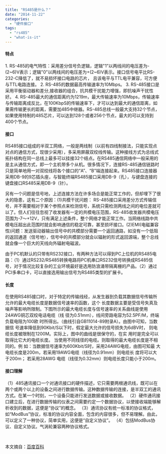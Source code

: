 ```yaml
---
title: "RS485是什么？"
date: "2014-11-22"
categories: 
  - "硬件接口"
tags: 
  - "rs485"
  - "what-is-it"
---
```


#### 特点

1\. RS-485的电气特性：采用差分信号负逻辑，逻辑"1”以两线间的电压差为-(2~6)V表示；逻辑"0"以两线间的电压差为+(2~6)V表示。接口信号电平比RS-232-C降低了，就不易损坏接口电路的芯片， 且该电平与TTL电平兼容，可方便与TTL电路连接。 2. RS-485的数据最高传输速率为10Mbps。 3. RS-485接口是采用平衡驱动器和差分,接收器的组合，抗共模干扰能力增强，即抗噪声干扰性好。 4. RS-485最大的通信距离约为1219m，最大传输速率为10Mbps，传输速率与传输距离成反比，在100KbpS的传输速率下，才可以达到最大的通信距离，如果需传输更长的距离，需要加485中继器。RS-485总线一般最大支持32个节点，如果使用特制的485芯片，可以达到128个或者256个节点，最大的可以支持到400个节点。

#### 接口

RS485接口组成的半双工网络，一般是两线制（以前有四线制接法，只能实现点对点的通信方式，现很少采用），多采用屏蔽双绞线传输。这种接线方式为总线式拓扑结构在同一总线上最多可以挂接32个结点。在RS485通信网络中一般采用的是主从通信方式，即一个主机带多个从机。很多情况下，连接RS-485通信链路时只是简单地用一对双绞线将各个接口的“A”、“B”端连接起来。RS485接口连接器采用DB-9的9芯插头座，与智能终端RS485接口采用DB-9（孔），与键盘连接的键盘接口RS485采用DB-9（针）。

另有一个问题是信号地，上述连接方法在许多场合是能正常工作的，但却埋下了很大的隐患，这有二个原因：(1)共模干扰问题： RS-485接口采用差分方式传输信号，并不需要相对于某个参照点来检测信号，系统只需检测两线之间的电位差就可以了。但人们往往忽视了收发器有一定的共模电压范围，RS-485收发器共模电压范围为-7～+12V，只有满足上述条件，整个网络才能正常工作。当网络线路中共模电压超出此范围时就会影响通信的稳定可靠，甚至损坏接口。(2)EMI(电磁兼容性)问题：发送驱动器输出信号中的共模部分需要一个返回通路，如没有一个低阻的返回通道（信号地），信号中的共模部分就会以辐射的形式返回源端，整个总线就会像一个巨大的天线向外辐射电磁波。

由于PC机默认的只带有RS232接口，有两种方法可以得到PC上位机的RS485电路：（1）通过RS232/RS485转换电路将PC机串口RS232信号转换成RS485信号，对于情况比较复杂的工业环境最好是选用防浪涌带隔离栅的产品。（2）通过PCI多串口卡，可以直接选用输出信号为RS485类型的扩展卡。

#### 长度

在使用RS485接口时，对于特定的传输线经，从发生器到负载其数据信号传输所允许的最大电缆长度是数据信号速率的函数，这个 长度数据主要是受信号失真及噪声等影响所限制。下图所示的最大电缆长度与信号速率的关系曲线是使用24AWG铜芯双绞电话电缆（线 径为0.51mm），线间旁路电容为52.5PF/M，终端负载电阻为100欧 时所得出。（曲线引自GB11014-89附录A）。由图中可知，当数据信 号速率降低到90Kbit/S以下时，假定最大允许的信号损失为6dBV时， 则电缆长度被限制在1200M。实际上，图中的曲线是很保守的，在实 用时是完全可以取得比它大的电缆长度。 当使用不同线径的电缆。则取得的最大电缆长度是不相同的。例 如：当数据信号速率为600Kbit/S时，采用24AWG电缆，由图可知最 大电缆长度是200m，若采用19AWG电缆（线径为0.91mm）则电缆长 度将可以大于200m； 若采用28AWG 电缆（线径为0.32mm）则电缆长度只能小于200m。

#### 接口理解

（1）485通讯接口一个对通讯接口的硬件描述，它只需要两根通讯线，既可以在两个或两个以上的设备之间进行数据传输。这种数据传输的连接，是半双工的通讯方式。在某一个时刻，一个设备只能进行发送数据或接收数据。 （2）硬件通讯接口建立后，在进行数据传输的仪表之间需要约定一个数据协议，以使接收端能够解析收到的数据，这便是“协议”的概念。 （3）通讯协议有统一标准的协议格式，如“ModBus”协议，标准的协议内容全面，包含的内容很多，但不易理解。由此，可以定义了一种协议，简单实用，这便是“自定义协议”。 （4）包括ModBus协议、自定义协议。气涡轮兼容两种协议格式。

 

本文摘自：[百度百科](https://baike.baidu.com/view/196467.htm)
